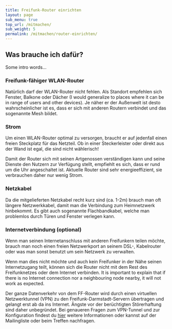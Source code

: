 ```yaml
---
title: Freifunk-Router einrichten
layout: page
sub_menu: true
top_url: /mitmachen/
sub_weight: 5
permalink: /mitmachen/router-einrichten/
---
```



## Was brauche ich dafür?

Some intro words...

### Freifunk-fähiger WLAN-Router

Natürlich darf der WLAN-Router nicht fehlen. Als Standort empfehlen sich Fenster, Balkone oder Dächer (I would generalize to places where it can be in range of users and other devices). Je näher er der Außenwelt ist desto wahrscheinlicher ist es, dass er sich mit anderen Routern verbindet und das sogenannte Mesh bildet.

### Strom

Um einen WLAN-Router optimal zu versorgen, braucht er auf jedenfall einen freien Steckplatz für das Netzteil. Ob in einer Steckerleister oder direkt aus der Wand ist egal, die sind nicht wählerisch!

Damit der Router sich mit seinen Artgenossen verständigen kann und seine Dienste den Nutzern zur Verfügung stellt, empfiehlt es sich, dass er rund um die Uhr angeschaltet ist. Aktuelle Router sind sehr energieeffizient, sie verbrauchen daher nur wenig Strom.

### Netzkabel

Da die mitgelieferten Netzkabel recht kurz sind (ca. 1-2m) brauch man oft längere Netzwerkkabel, damit man die Verbindung zum Heimnetzwerk hinbekommt. Es gibt auch sogenannte Flachbandkabel, welche man problemlos durch Türen und Fenster verlegen kann.

### Internetverbindung (optional)

Wenn man seinen Internetanschluss mit anderen Freifunkern teilen möchte, brauch man noch einen freien Netzwerkport an seinem DSL-, Kabelrouter oder was man sonst benutzt um sein Netzwerk zu verwalten.

Wenn man dies nicht möchte und auch kein Freifunker in der Nähe seinen Internetzugang teilt, können sich die Router nicht mit dem Rest des Freifunknetzes oder dem Internet verbinden.
It is important to explain that if there is no Internet connection nor a neighbouring node nearby, it will not work as expected.

Der ganze Datenverkehr von dem FF-Router wird durch einen virtuellen Netzwerktunnel (VPN) zu den Freifunk-Darmstadt-Servern übertragen und gelangt erst ab da ins Internet. Ängste vor der berüchtigten Störerhaftung sind daher unbegründet. Bei genaueren Fragen zum VPN-Tunnel und zur Konfiguration findest du <a href="sicherheit.html">hier</a> weitere Informationen oder kannst auf der Mailingliste oder beim Treffen nachfragen.
